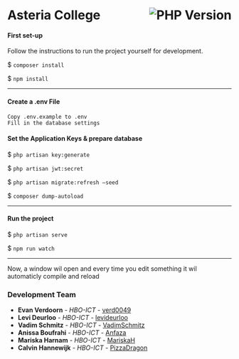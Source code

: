 # Asteria College <img style="align: right; float: right" src="https://img.shields.io/badge/php-%5E7.2.5-purple" alt="PHP Version">

#### First set-up
Follow the instructions to run the project yourself for development.

$ `composer install`

$ `npm install`
***
 
#### Create a .env File
```textmate
Copy .env.example to .env 
Fill in the database settings
```

#### Set the Application Keys & prepare database
$ `php artisan key:generate`

$ `php artisan jwt:secret`

$ `php artisan migrate:refresh —seed`

$ `composer dump-autoload`
***
#### Run the project
$ `php artisan serve`

$ `npm run watch`
*** 
Now, a window wil open and every time you edit something it wil automaticly compile and reload


### Development Team

* **Evan Verdoorn** - *HBO-ICT* - [verd0049](https://github.com/verd0049)
* **Levi Deurloo** - *HBO-ICT* - [levideurloo](https://github.com/levideurloo)
* **Vadim Schmitz** - *HBO-ICT* - [VadimSchmitz](https://github.com/VadimSchmitz)
* **Anissa Boufrahi** - *HBO-ICT* - [Anfaza](https://github.com/Anfaza)
* **Mariska Harnam** - *HBO-ICT* - [MariskaH](https://github.com/MariskaH)
* **Calvin Hannewijk** - *HBO-ICT* - [PizzaDragon](https://github.com/PizzaDragon)
